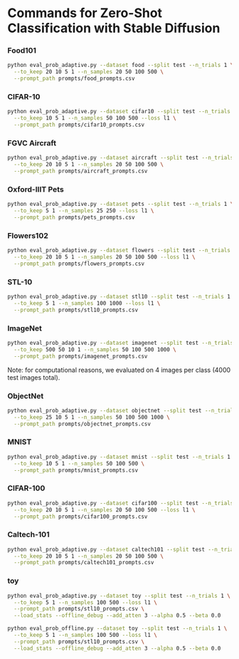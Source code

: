 # Commands for Zero-Shot Classification with Stable Diffusion 
### Food101
```bash
python eval_prob_adaptive.py --dataset food --split test --n_trials 1 \
  --to_keep 20 10 5 1 --n_samples 20 50 100 500 \
  --prompt_path prompts/food_prompts.csv
```

### CIFAR-10
```bash
python eval_prob_adaptive.py --dataset cifar10 --split test --n_trials 1 \
  --to_keep 10 5 1 --n_samples 50 100 500 --loss l1 \
  --prompt_path prompts/cifar10_prompts.csv
```

### FGVC Aircraft
```bash
python eval_prob_adaptive.py --dataset aircraft --split test --n_trials 1 \
  --to_keep 20 10 5 1 --n_samples 20 50 100 500 \
  --prompt_path prompts/aircraft_prompts.csv
```

### Oxford-IIIT Pets
```bash
python eval_prob_adaptive.py --dataset pets --split test --n_trials 1 \
  --to_keep 5 1 --n_samples 25 250 --loss l1 \
  --prompt_path prompts/pets_prompts.csv
```

### Flowers102
```bash
python eval_prob_adaptive.py --dataset flowers --split test --n_trials 1 \
  --to_keep 20 10 5 1 --n_samples 20 50 100 500 --loss l1 \
  --prompt_path prompts/flowers_prompts.csv
```

### STL-10
```bash
python eval_prob_adaptive.py --dataset stl10 --split test --n_trials 1 \
  --to_keep 5 1 --n_samples 100 1000 --loss l1 \
  --prompt_path prompts/stl10_prompts.csv
```

### ImageNet
```bash
python eval_prob_adaptive.py --dataset imagenet --split test --n_trials 1 \
  --to_keep 500 50 10 1 --n_samples 50 100 500 1000 \
  --prompt_path prompts/imagenet_prompts.csv
```

Note: for computational reasons, we evaluated on 4 images per class (4000 test images total).

### ObjectNet
```bash
python eval_prob_adaptive.py --dataset objectnet --split test --n_trials 1 \
  --to_keep 25 10 5 1 --n_samples 50 100 500 1000 \
  --prompt_path prompts/objectnet_prompts.csv
```

### MNIST
```bash
python eval_prob_adaptive.py --dataset mnist --split test --n_trials 1 \
  --to_keep 10 5 1 --n_samples 50 100 500 \
  --prompt_path prompts/mnist_prompts.csv
```

### CIFAR-100
```bash
python eval_prob_adaptive.py --dataset cifar100 --split test --n_trials 1 \
  --to_keep 20 10 5 1 --n_samples 20 50 100 500 --loss l1 \
  --prompt_path prompts/cifar100_prompts.csv
```

### Caltech-101
```bash
python eval_prob_adaptive.py --dataset caltech101 --split test --n_trials 1 \
  --to_keep 20 10 5 1 --n_samples 20 50 100 500 \
  --prompt_path prompts/caltech101_prompts.csv
```

### toy
```bash
python eval_prob_adaptive.py --dataset toy --split test --n_trials 1 \
  --to_keep 5 1 --n_samples 100 500 --loss l1 \
  --prompt_path prompts/stl10_prompts.csv \
  --load_stats --offline_debug --add_atten 3 --alpha 0.5 --beta 0.0
```
```bash
python eval_prob_offline.py --dataset toy --split test --n_trials 1 \
  --to_keep 5 1 --n_samples 100 500 --loss l1 \
  --prompt_path prompts/stl10_prompts.csv \
  --load_stats --offline_debug --add_atten 3 --alpha 0.5 --beta 0.0
```
